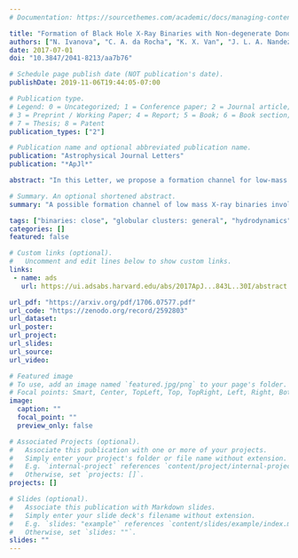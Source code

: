 ```yaml
---
# Documentation: https://sourcethemes.com/academic/docs/managing-content/

title: "Formation of Black Hole X-Ray Binaries with Non-degenerate Donors in Globular Clusters"
authors: ["N. Ivanova", "C. A. da Rocha", "K. X. Van", "J. L. A. Nandez"]
date: 2017-07-01
doi: "10.3847/2041-8213/aa7b76"

# Schedule page publish date (NOT publication's date).
publishDate: 2019-11-06T19:44:05-07:00

# Publication type.
# Legend: 0 = Uncategorized; 1 = Conference paper; 2 = Journal article;
# 3 = Preprint / Working Paper; 4 = Report; 5 = Book; 6 = Book section;
# 7 = Thesis; 8 = Patent
publication_types: ["2"]

# Publication name and optional abbreviated publication name.
publication: "Astrophysical Journal Letters"
publication: "*ApJl*"

abstract: "In this Letter, we propose a formation channel for low-mass X-ray binaries with black hole accretors and non-degenerate donors via grazing tidal encounters with subgiants. We estimate that in a typically dense globular cluster with a core density of 105 stars pc-3, the formation rates are about one binary per Gyr per 50-100 retained black holes. The donors—stripped subgiants—will be strongly underluminous when compared to subgiant or giant branch stars of the same colors. The products of tidal stripping are underluminous by at least one magnitude for several hundred million years when compared to normal stars of the same color, and differ from underluminous red stars that could be produced by non-catastrophic mass transfer in an ordinary binary. The dynamically formed binaries become quiescent LMXBs, with lifetimes of about a Gyr. The expected number of X-ray binaries is one per 50-200 retained black holes, while the expected number of strongly underluminous subsubgiant is about half this. The presence of strongly underluminous stars in a GC may be indicative of the presence of black holes."

# Summary. An optional shortened abstract.
summary: "A possible formation channel of low mass X-ray binaries involving a black hole and a stripped sub-giant donor."

tags: ["binaries: close", "globular clusters: general", "hydrodynamics", "stars: black holes", "X-rays: binaries", "Astrophysics - High Energy Astrophysical Phenomena", "Astrophysics - Solar and Stellar Astrophysics"]
categories: []
featured: false

# Custom links (optional).
#   Uncomment and edit lines below to show custom links.
links:
 - name: ads
   url: https://ui.adsabs.harvard.edu/abs/2017ApJ...843L..30I/abstract

url_pdf: "https://arxiv.org/pdf/1706.07577.pdf"
url_code: "https://zenodo.org/record/2592803"
url_dataset:
url_poster:
url_project:
url_slides:
url_source: 
url_video:

# Featured image
# To use, add an image named `featured.jpg/png` to your page's folder. 
# Focal points: Smart, Center, TopLeft, Top, TopRight, Left, Right, BottomLeft, Bottom, BottomRight.
image:
  caption: ""
  focal_point: ""
  preview_only: false

# Associated Projects (optional).
#   Associate this publication with one or more of your projects.
#   Simply enter your project's folder or file name without extension.
#   E.g. `internal-project` references `content/project/internal-project/index.md`.
#   Otherwise, set `projects: []`.
projects: []

# Slides (optional).
#   Associate this publication with Markdown slides.
#   Simply enter your slide deck's filename without extension.
#   E.g. `slides: "example"` references `content/slides/example/index.md`.
#   Otherwise, set `slides: ""`.
slides: ""
---
```

